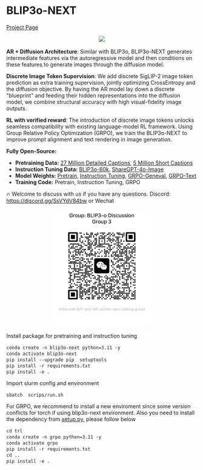 # BLIP3o-NEXT 

[Project Page](https://jiuhaichen.github.io/BLIP3o-NEXT.github.io/)


<p align="center">
<img src="figure/blip3o-next.jpg" width="256">
</p>





**AR + Diffusion Architecture**: Similar with BLIP3o, BLIP3o-NEXT generates intermediate features via the autoregressive model and then conditions on these features to generate images through the diffusion model.

**Discrete Image Token Supervision**: We add discrete SigLIP-2 image token prediction as extra training supervision, jointly optimizing CrossEntropy and the diffusion objective. By having the AR model lay down a discrete "blueprint" and feeding their hidden representations into the diffusion model, we combine structural accuracy with high visual-fidelity image outputs.

**RL with verified reward**: The introduction of discrete image tokens unlocks seamless compatibility with existing language-model RL framework. Using Group Relative Policy Optimization (GRPO), we train the BLIP3o-NEXT to improve prompt alignment and text rendering in image generation.



 **Fully Open-Source:**
  - **Pretraining Data:** [27 Million Detailed Captions](https://huggingface.co/datasets/BLIP3o/BLIP3o-Pretrain-Long-Caption), [5 Million Short Captions](https://huggingface.co/datasets/BLIP3o/BLIP3o-Pretrain-Short-Caption)
  - **Instruction Tuning Data:** [BLIP3o-60k](https://huggingface.co/datasets/BLIP3o/BLIP3o-60k), [ShareGPT-4o-Image](https://huggingface.co/datasets/FreedomIntelligence/ShareGPT-4o-Image)
  - **Model Weights:** [Pretrain](https://huggingface.co/BLIP3o/BLIP3o-NEXT-Pretrain), [Instruction Tuning](https://huggingface.co/BLIP3o/BLIP3o-NEXT-SFT), [GRPO-Geneval](https://huggingface.co/BLIP3o/BLIP3o-NEXT-GRPO-Geneval), [GRPO-Text]()
  - **Training Code:** Pretrain, Instruction Tuning, GRPO


🔥 Welcome to discuss with us if you have any questions.
Discord: https://discord.gg/SsVYdV84bw
or Wechat
<p align="center">
<img src="figure/wechat_2.jpg" width="256">
</p>



Install package for pretraining and instruction tuning
```Shell
conda create -n blip3o-next python=3.11 -y
conda activate blip3o-next
pip install --upgrade pip  setuptools
pip install -r requirements.txt
pip install -e .
```


Import slurm config and environment
```Shell
sbatch  scrips/run.sh
```


For GRPO, we recommend to install a new enviroment since some version conflicts for torch if using blip3o-next environment. Also you need to install the dependency from  [setup.py](https://github.com/JiuhaiChen/BLIP3o/blob/BLIP3o-NEXT/setup.py), please follow below


```Shell
cd trl
conda create -n grpo python=3.11 -y
conda activate grpo
pip install -r requirements.txt
cd ..
pip install -e .
```

